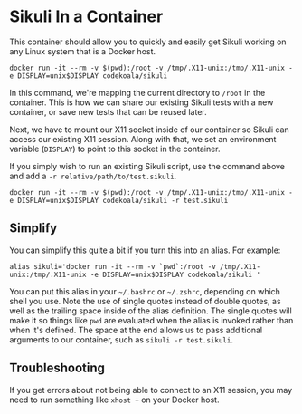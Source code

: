 Sikuli In a Container
=====================

This container should allow you to quickly and easily get Sikuli working on any
Linux system that is a Docker host.

    docker run -it --rm -v $(pwd):/root -v /tmp/.X11-unix:/tmp/.X11-unix -e DISPLAY=unix$DISPLAY codekoala/sikuli

In this command, we're mapping the current directory to ``/root`` in the
container. This is how we can share our existing Sikuli tests with a new
container, or save new tests that can be reused later.

Next, we have to mount our X11 socket inside of our container so Sikuli can
access our existing X11 session. Along with that, we set an environment
variable (``DISPLAY``) to point to this socket in the container.

If you simply wish to run an existing Sikuli script, use the command above and
add a ``-r relative/path/to/test.sikuli``.

    docker run -it --rm -v $(pwd):/root -v /tmp/.X11-unix:/tmp/.X11-unix -e DISPLAY=unix$DISPLAY codekoala/sikuli -r test.sikuli

Simplify
--------

You can simplify this quite a bit if you turn this into an alias. For example:

    alias sikuli='docker run -it --rm -v `pwd`:/root -v /tmp/.X11-unix:/tmp/.X11-unix -e DISPLAY=unix$DISPLAY codekoala/sikuli '

You can put this alias in your ``~/.bashrc`` or ``~/.zshrc``, depending on
which shell you use. Note the use of single quotes instead of double quotes, as
well as the trailing space inside of the alias definition. The single quotes
will make it so things like ``pwd`` are evaluated when the alias is invoked
rather than when it's defined. The space at the end allows us to pass
additional arguments to our container, such as ``sikuli -r test.sikuli``.

Troubleshooting
---------------

If you get errors about not being able to connect to an X11 session, you may
need to run something like ``xhost +`` on your Docker host.
